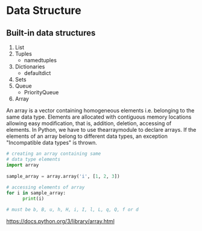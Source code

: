 # Data Structure

## Built-in data structures

1. List
2. Tuples
   - namedtuples
3. Dictionaries
   - defaultdict
4. Sets
5. Queue
   - PriorityQueue
6. Array

An array is a vector containing homogeneous elements i.e. belonging to the same data type. Elements are allocated with contiguous memory locations allowing easy modification, that is, addition, deletion, accessing of elements. In Python, we have to use thearraymodule to declare arrays. If the elements of an array belong to different data types, an exception "Incompatible data types" is thrown.

```python
# creating an array containing same  
# data type elements  
import array 
   
sample_array = array.array('i', [1, 2, 3])   
   
# accessing elements of array 
for i in sample_array: 
      print(i) 

# must be b, B, u, h, H, i, I, l, L, q, Q, f or d
```

<https://docs.python.org/3/library/array.html>

